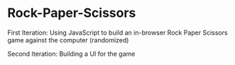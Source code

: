 # Rock-Paper-Scissors

First Iteration: Using JavaScript to build an in-browser Rock Paper Scissors game against the computer (randomized)

Second Iteration: Building a UI for the game
